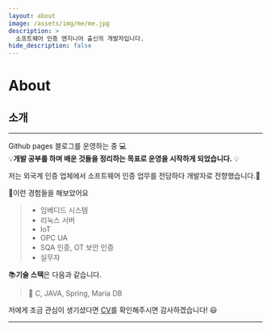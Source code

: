 ```yaml
---
layout: about
image: /assets/img/me/me.jpg
description: >
  소프트웨어 인증 엔지니어 출신의 개발자입니다.
hide_description: false
---
```


# About

<!--author-->


## 소개
---
Github pages 블로그를 운영하는 중 💻  
 💡__개발 공부를 하며 배운 것들을 정리하는 목표로 운영을 시작하게 되었습니다.__ 💡


저는 외국계 인증 업체에서 소프트웨어 인증 업무를 전담하다 개발자로 전향했습니다.📜

📖이런 경험들을 해보았어요
> - 임베디드 시스템
> - 리눅스 서버
> - IoT
> - OPC UA
> - SQA 인증, OT 보안 인증
> - 실무자

📚**기술 스택**은 다음과 같습니다.

> 📝 C, JAVA, Spring, Maria DB  

저에게 조금 관심이 생기셨다면 [CV](/assets/CV.pdf)를 확인해주시면 감사하겠습니다! 😃



---
